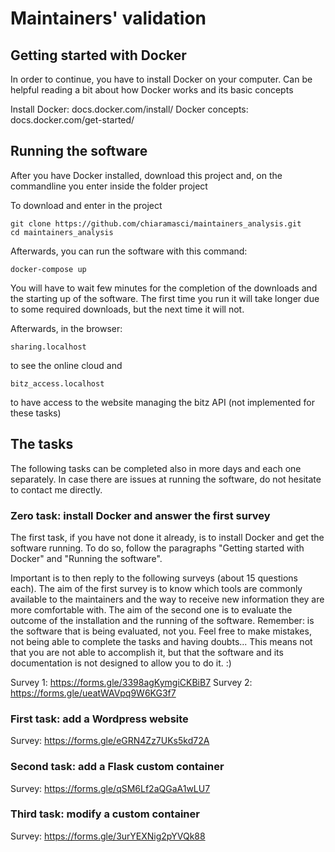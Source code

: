 # Maintainers' validation

## Getting started with Docker

In order to continue, you have to install Docker on your computer.
Can be helpful reading a bit about how Docker works and its basic concepts

Install Docker: docs.docker.com/install/
Docker concepts: docs.docker.com/get-started/

## Running the software

After you have Docker installed, download this project and, on the commandline you enter inside the folder project

To download and enter in the project

    git clone https://github.com/chiaramasci/maintainers_analysis.git
    cd maintainers_analysis

Afterwards, you can run the software with this command:

    docker-compose up

You will have to wait few minutes for the completion of the downloads and the starting up of the software.
The first time you run it will take longer due to some required downloads, but the next time it will not.

Afterwards, in the browser:

    sharing.localhost

to see the online cloud and

    bitz_access.localhost

to have access to the website managing the bitz API (not implemented for these tasks)

## The tasks

The following tasks can be completed also in more days and each one separately.
In case there are issues at running the software, do not hesitate to contact me directly.

### Zero task: install Docker and answer the first survey

The first task, if you have not done it already, is to install Docker and get the software running.
To do so, follow the paragraphs "Getting started with Docker" and "Running the software".

Important is to then reply to the following surveys (about 15 questions each).
The aim of the first survey is to know which tools are commonly available to the maintainers and the way to receive new information they are more comfortable with.
The aim of the second one is to evaluate the outcome of the installation and the running of the software.
Remember: is the software that is being evaluated, not you. Feel free to make mistakes, not being able to complete the tasks and having doubts... This means not that you are not able to accomplish it, but that the software and its documentation is not designed to allow you to do it. :)

Survey 1: https://forms.gle/3398agKymgiCKBiB7
Survey 2: https://forms.gle/ueatWAVpq9W6KG3f7

### First task: add a Wordpress website

Survey: https://forms.gle/eGRN4Zz7UKs5kd72A

### Second task: add a Flask custom container

Survey: https://forms.gle/qSM6Lf2aQGaA1wLU7

### Third task: modify a custom container

Survey: https://forms.gle/3urYEXNig2pYVQk88
